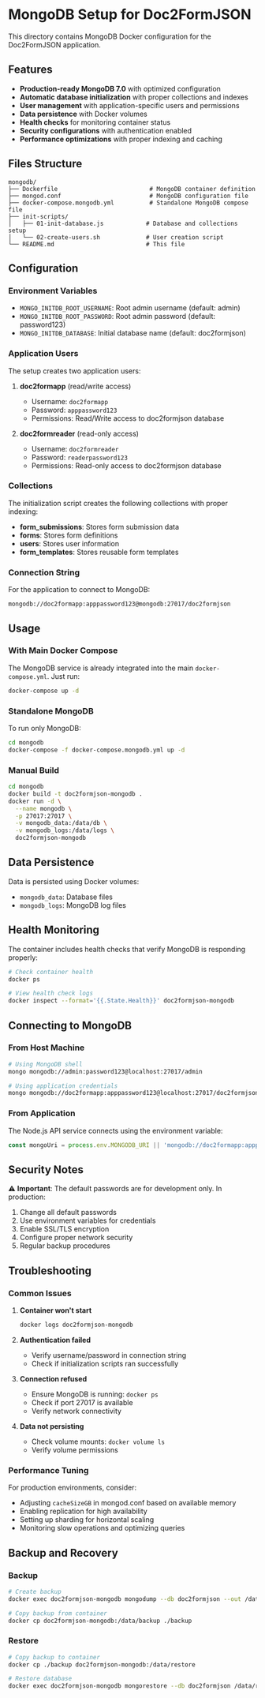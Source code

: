 # MongoDB Setup for Doc2FormJSON

This directory contains MongoDB Docker configuration for the Doc2FormJSON application.

## Features

- **Production-ready MongoDB 7.0** with optimized configuration
- **Automatic database initialization** with proper collections and indexes
- **User management** with application-specific users and permissions
- **Data persistence** with Docker volumes
- **Health checks** for monitoring container status
- **Security configurations** with authentication enabled
- **Performance optimizations** with proper indexing and caching

## Files Structure

```
mongodb/
├── Dockerfile                          # MongoDB container definition
├── mongod.conf                         # MongoDB configuration file
├── docker-compose.mongodb.yml          # Standalone MongoDB compose file
├── init-scripts/
│   ├── 01-init-database.js            # Database and collections setup
│   └── 02-create-users.sh             # User creation script
└── README.md                          # This file
```

## Configuration

### Environment Variables

- `MONGO_INITDB_ROOT_USERNAME`: Root admin username (default: admin)
- `MONGO_INITDB_ROOT_PASSWORD`: Root admin password (default: password123)
- `MONGO_INITDB_DATABASE`: Initial database name (default: doc2formjson)

### Application Users

The setup creates two application users:

1. **doc2formapp** (read/write access)
   - Username: `doc2formapp`
   - Password: `apppassword123`
   - Permissions: Read/Write access to doc2formjson database

2. **doc2formreader** (read-only access)
   - Username: `doc2formreader`
   - Password: `readerpassword123`
   - Permissions: Read-only access to doc2formjson database

### Collections

The initialization script creates the following collections with proper indexing:

- **form_submissions**: Stores form submission data
- **forms**: Stores form definitions
- **users**: Stores user information
- **form_templates**: Stores reusable form templates

### Connection String

For the application to connect to MongoDB:

```
mongodb://doc2formapp:apppassword123@mongodb:27017/doc2formjson
```

## Usage

### With Main Docker Compose

The MongoDB service is already integrated into the main `docker-compose.yml`. Just run:

```bash
docker-compose up -d
```

### Standalone MongoDB

To run only MongoDB:

```bash
cd mongodb
docker-compose -f docker-compose.mongodb.yml up -d
```

### Manual Build

```bash
cd mongodb
docker build -t doc2formjson-mongodb .
docker run -d \
  --name mongodb \
  -p 27017:27017 \
  -v mongodb_data:/data/db \
  -v mongodb_logs:/data/logs \
  doc2formjson-mongodb
```

## Data Persistence

Data is persisted using Docker volumes:

- `mongodb_data`: Database files
- `mongodb_logs`: MongoDB log files

## Health Monitoring

The container includes health checks that verify MongoDB is responding properly:

```bash
# Check container health
docker ps

# View health check logs
docker inspect --format='{{.State.Health}}' doc2formjson-mongodb
```

## Connecting to MongoDB

### From Host Machine

```bash
# Using MongoDB shell
mongo mongodb://admin:password123@localhost:27017/admin

# Using application credentials
mongo mongodb://doc2formapp:apppassword123@localhost:27017/doc2formjson
```

### From Application

The Node.js API service connects using the environment variable:

```javascript
const mongoUri = process.env.MONGODB_URI || 'mongodb://doc2formapp:apppassword123@mongodb:27017/doc2formjson';
```

## Security Notes

⚠️ **Important**: The default passwords are for development only. In production:

1. Change all default passwords
2. Use environment variables for credentials
3. Enable SSL/TLS encryption
4. Configure proper network security
5. Regular backup procedures

## Troubleshooting

### Common Issues

1. **Container won't start**
   ```bash
   docker logs doc2formjson-mongodb
   ```

2. **Authentication failed**
   - Verify username/password in connection string
   - Check if initialization scripts ran successfully

3. **Connection refused**
   - Ensure MongoDB is running: `docker ps`
   - Check if port 27017 is available
   - Verify network connectivity

4. **Data not persisting**
   - Check volume mounts: `docker volume ls`
   - Verify volume permissions

### Performance Tuning

For production environments, consider:

- Adjusting `cacheSizeGB` in mongod.conf based on available memory
- Enabling replication for high availability
- Setting up sharding for horizontal scaling
- Monitoring slow operations and optimizing queries

## Backup and Recovery

### Backup

```bash
# Create backup
docker exec doc2formjson-mongodb mongodump --db doc2formjson --out /data/backup

# Copy backup from container
docker cp doc2formjson-mongodb:/data/backup ./backup
```

### Restore

```bash
# Copy backup to container
docker cp ./backup doc2formjson-mongodb:/data/restore

# Restore database
docker exec doc2formjson-mongodb mongorestore --db doc2formjson /data/restore/doc2formjson
```
